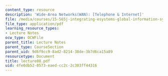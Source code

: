 ```yaml
---
content_type: resource
description: 'Wide-Area Networks(WAN): [Telephone & Internet]'
file: /media/courses/15-565j-integrating-esystems-global-information-systems-spring-2002/4fe0db520573eaedcc2c2c303ff44316_lecture08.pdf
file_type: application/pdf
learning_resource_types:
- Lecture Notes
ocw_type: OCWFile
parent_title: Lecture Notes
parent_type: CourseSection
parent_uid: 9d6f9cc9-8ad2-8214-38de-3b7d6ca15a89
resourcetype: Document
title: lecture08.pdf
uid: 4fe0db52-0573-eaed-cc2c-2c303ff44316
---
```

